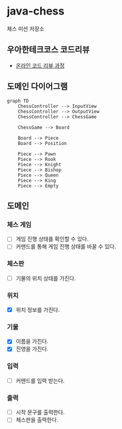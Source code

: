 # java-chess

체스 미션 저장소

## 우아한테크코스 코드리뷰

- [온라인 코드 리뷰 과정](https://github.com/woowacourse/woowacourse-docs/blob/master/maincourse/README.md)

## 도메인 다이어그램

```mermaid
graph TD
    ChessController --> InputView
    ChessController --> OutputView
    ChessController --> ChessGame
    
    ChessGame --> Board

    Board --> Piece
    Board --> Position
  
    Piece --> Pawn
    Piece --> Rook
    Piece --> Knight
    Piece --> Bishop
    Piece --> Queen
    Piece --> King
    Piece --> Empty
```

## 도메인

### 체스 게임

- [ ] 게임 진행 상태를 확인할 수 있다.
- [ ] 커맨드를 통해 게임 진행 상태를 바꿀 수 있다.

### 체스판

- [ ] 기물의 위치 상태를 가진다.

### 위치

- [x] 위치 정보를 가진다.

### 기물

- [x] 이름을 가진다.
- [x] 진영을 가진다.

### 입력

- [ ] 커맨드를 입력 받는다.

### 출력

- [ ] 시작 문구를 출력한다.
- [ ] 체스판을 출력한다.